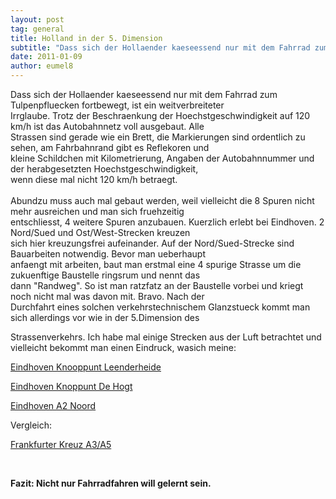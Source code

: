```yaml
---
layout: post
tag: general
title: Holland in der 5. Dimension
subtitle: "Dass sich der Hollaender kaeseessend nur mit dem Fahrrad zum Tulpenpfluecken fortbewegt, ist ein weitverbreiteter Irrglaube. Trotz der Beschraenkung der Hoechstgeschwindigkeit auf 120 km/h ist das Autobahnnetz voll ausgebaut. Alle Strassen sind gerade w&hellip;"
date: 2011-01-09
author: eumel8
---
```


<p>Dass sich der Hollaender kaeseessend nur mit dem Fahrrad zum Tulpenpfluecken fortbewegt, ist ein weitverbreiteter<br />Irrglaube. Trotz der Beschraenkung der Hoechstgeschwindigkeit auf 120 km/h ist das Autobahnnetz voll ausgebaut. Alle<br />Strassen sind gerade wie ein Brett, die Markierungen sind ordentlich zu sehen, am Fahrbahnrand gibt es Reflekoren und<br />kleine Schildchen mit Kilometrierung, Angaben der Autobahnnummer und der herabgesetzten Hoechstgeschwindigkeit,<br />wenn diese mal nicht 120 km/h betraegt.<br />
<br/>
Abundzu muss auch mal gebaut werden, weil vielleicht die 8 Spuren nicht mehr ausreichen und man sich fruehzeitig<br />entschliesst, 4 weitere Spuren anzubauen. Kuerzlich erlebt bei Eindhoven. 2 Nord/Sued und Ost/West-Strecken kreuzen<br />sich hier kreuzungsfrei aufeinander. Auf der Nord/Sued-Strecke sind Bauarbeiten notwendig. Bevor man ueberhaupt<br />anfaengt mit arbeiten, baut man erstmal eine 4 spurige Strasse um die zukuenftige Baustelle ringsrum und nennt das<br />dann "Randweg". So ist man ratzfatz an der Baustelle vorbei und kriegt noch nicht mal was davon mit. Bravo. Nach der<br />Durchfahrt eines solchen verkehrstechnischem Glanzstueck kommt man sich allerdings vor wie in der 5.Dimension des</p>
<p>Strassenverkehrs. Ich habe mal einige Strecken aus der Luft betrachtet und vielleicht bekommt man einen Eindruck, wasich meine:</p>
<p><a href="http://maps.google.com/maps?f=q&amp;source=s_q&amp;hl=de&amp;geocode=&amp;q=Eindhoven&amp;sll=37.0625,-95.677068&amp;sspn=32.252269,79.013672&amp;ie=UTF8&amp;hq=&amp;hnear=Eindhoven,+Nordbrabant,+Niederlande&amp;ll=51.405056,5.502627&amp;spn=0.006197,0.01929&amp;t=k&amp;z=16" target="_blank">Eindhoven Knooppunt Leenderheide </a></p>
<p><a href="http://maps.google.com/maps?f=q&amp;source=s_q&amp;hl=de&amp;geocode=&amp;q=Eindhoven&amp;sll=37.0625,-95.677068&amp;sspn=32.252269,79.013672&amp;ie=UTF8&amp;hq=&amp;hnear=Eindhoven,+Nordbrabant,+Niederlande&amp;ll=51.405056,5.433662&amp;spn=0.006197,0.01929&amp;t=k&amp;z=16" target="_blank">Eindhoven Knoppunt De Hogt </a></p>
<p><a href="http://maps.google.com/maps?f=q&amp;source=s_q&amp;hl=de&amp;geocode=&amp;q=Eindhoven&amp;sll=37.0625,-95.677068&amp;sspn=32.252269,79.013672&amp;ie=UTF8&amp;hq=&amp;hnear=Eindhoven,+Nordbrabant,+Niederlande&amp;ll=51.49421,5.433769&amp;spn=0.024742,0.077162&amp;t=k&amp;z=14" target="_blank">Eindhoven A2 Noord </a></p>
<p>Vergleich:</p>
<p><a href="http://maps.google.com/maps?f=q&amp;source=s_q&amp;hl=de&amp;geocode=&amp;q=Frankfurt&amp;sll=52.329648,4.912691&amp;sspn=0.012143,0.038581&amp;ie=UTF8&amp;hq=&amp;hnear=Frankfurt+am+Main,+Hessen,+Deutschland&amp;ll=50.051986,8.601952&amp;spn=0.012758,0.038581&amp;t=k&amp;z=15" target="_blank">Frankfurter Kreuz A3/A5 </a></p>
<p> </p>
<p><strong>Fazit: Nicht nur Fahrradfahren will gelernt sein.</strong></p>
